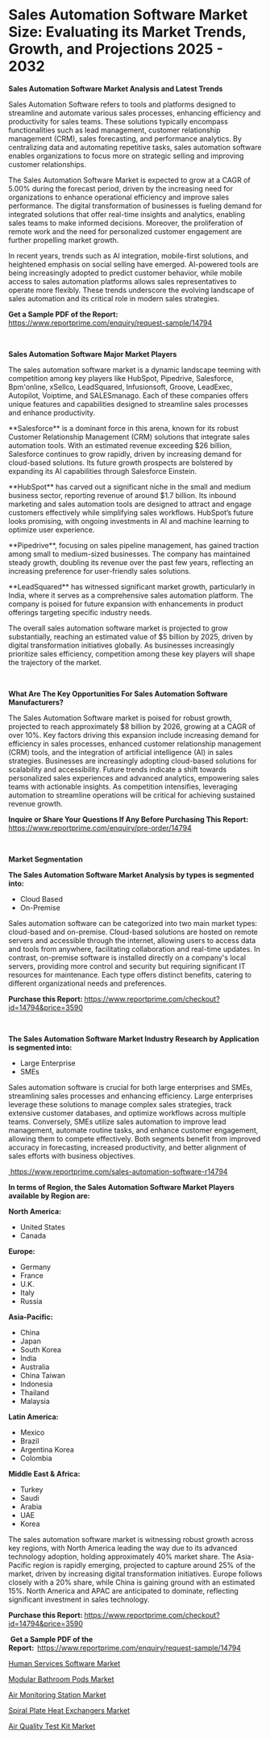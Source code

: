 <p><h1>Sales Automation Software Market Size: Evaluating its Market Trends, Growth, and Projections 2025 - 2032</h1></p><p><strong>Sales Automation Software Market Analysis and Latest Trends</strong></p>
<p><p>Sales Automation Software refers to tools and platforms designed to streamline and automate various sales processes, enhancing efficiency and productivity for sales teams. These solutions typically encompass functionalities such as lead management, customer relationship management (CRM), sales forecasting, and performance analytics. By centralizing data and automating repetitive tasks, sales automation software enables organizations to focus more on strategic selling and improving customer relationships.</p><p>The Sales Automation Software Market is expected to grow at a CAGR of 5.00% during the forecast period, driven by the increasing need for organizations to enhance operational efficiency and improve sales performance. The digital transformation of businesses is fueling demand for integrated solutions that offer real-time insights and analytics, enabling sales teams to make informed decisions. Moreover, the proliferation of remote work and the need for personalized customer engagement are further propelling market growth.</p><p>In recent years, trends such as AI integration, mobile-first solutions, and heightened emphasis on social selling have emerged. AI-powered tools are being increasingly adopted to predict customer behavior, while mobile access to sales automation platforms allows sales representatives to operate more flexibly. These trends underscore the evolving landscape of sales automation and its critical role in modern sales strategies.</p></p>
<p><strong>Get a Sample PDF of the Report:&nbsp;</strong> <a href="https://www.reportprime.com/enquiry/request-sample/14794?utm_campaign=3550&utm_medium=2&utm_source=Github&utm_content=ia&utm_term=20032025&utm_id=sales-automation-software">https://www.reportprime.com/enquiry/request-sample/14794</a></p>
<p>&nbsp;</p>
<p><strong>Sales Automation Software Major Market Players</strong></p>
<p><p>The sales automation software market is a dynamic landscape teeming with competition among key players like HubSpot, Pipedrive, Salesforce, Bpm'online, xSellco, LeadSquared, Infusionsoft, Groove, LeadExec, Autopilot, Voiptime, and SALESmanago. Each of these companies offers unique features and capabilities designed to streamline sales processes and enhance productivity.</p><p>**Salesforce** is a dominant force in this arena, known for its robust Customer Relationship Management (CRM) solutions that integrate sales automation tools. With an estimated revenue exceeding $26 billion, Salesforce continues to grow rapidly, driven by increasing demand for cloud-based solutions. Its future growth prospects are bolstered by expanding its AI capabilities through Salesforce Einstein.</p><p>**HubSpot** has carved out a significant niche in the small and medium business sector, reporting revenue of around $1.7 billion. Its inbound marketing and sales automation tools are designed to attract and engage customers effectively while simplifying sales workflows. HubSpot’s future looks promising, with ongoing investments in AI and machine learning to optimize user experience.</p><p>**Pipedrive**, focusing on sales pipeline management, has gained traction among small to medium-sized businesses. The company has maintained steady growth, doubling its revenue over the past few years, reflecting an increasing preference for user-friendly sales solutions. </p><p>**LeadSquared** has witnessed significant market growth, particularly in India, where it serves as a comprehensive sales automation platform. The company is poised for future expansion with enhancements in product offerings targeting specific industry needs.</p><p>The overall sales automation software market is projected to grow substantially, reaching an estimated value of $5 billion by 2025, driven by digital transformation initiatives globally. As businesses increasingly prioritize sales efficiency, competition among these key players will shape the trajectory of the market.</p></p>
<p>&nbsp;</p>
<p><strong>What Are The Key Opportunities For Sales Automation Software Manufacturers?</strong></p>
<p><p>The Sales Automation Software market is poised for robust growth, projected to reach approximately $8 billion by 2026, growing at a CAGR of over 10%. Key factors driving this expansion include increasing demand for efficiency in sales processes, enhanced customer relationship management (CRM) tools, and the integration of artificial intelligence (AI) in sales strategies. Businesses are increasingly adopting cloud-based solutions for scalability and accessibility. Future trends indicate a shift towards personalized sales experiences and advanced analytics, empowering sales teams with actionable insights. As competition intensifies, leveraging automation to streamline operations will be critical for achieving sustained revenue growth.</p></p>
<p><strong>Inquire or Share Your Questions If Any Before Purchasing This Report:</strong> <a href="https://www.reportprime.com/enquiry/pre-order/14794?utm_campaign=3550&utm_medium=2&utm_source=Github&utm_content=ia&utm_term=20032025&utm_id=sales-automation-software">https://www.reportprime.com/enquiry/pre-order/14794</a></p>
<p>&nbsp;</p>
<p><strong>Market Segmentation</strong></p>
<p><strong>The Sales Automation Software Market Analysis by types is segmented into:</strong></p>
<p><ul><li>Cloud Based</li><li>On-Premise</li></ul></p>
<p><p>Sales automation software can be categorized into two main market types: cloud-based and on-premise. Cloud-based solutions are hosted on remote servers and accessible through the internet, allowing users to access data and tools from anywhere, facilitating collaboration and real-time updates. In contrast, on-premise software is installed directly on a company's local servers, providing more control and security but requiring significant IT resources for maintenance. Each type offers distinct benefits, catering to different organizational needs and preferences.</p></p>
<p><strong>Purchase this Report:&nbsp;</strong><a href="https://www.reportprime.com/checkout?id=14794&price=3590&utm_campaign=3550&utm_medium=2&utm_source=Github&utm_content=ia&utm_term=20032025&utm_id=sales-automation-software">https://www.reportprime.com/checkout?id=14794&price=3590</a></p>
<p>&nbsp;</p>
<p><strong>The Sales Automation Software Market Industry Research by Application is segmented into:</strong></p>
<p><ul><li>Large Enterprise</li><li>SMEs</li></ul></p>
<p><p>Sales automation software is crucial for both large enterprises and SMEs, streamlining sales processes and enhancing efficiency. Large enterprises leverage these solutions to manage complex sales strategies, track extensive customer databases, and optimize workflows across multiple teams. Conversely, SMEs utilize sales automation to improve lead management, automate routine tasks, and enhance customer engagement, allowing them to compete effectively. Both segments benefit from improved accuracy in forecasting, increased productivity, and better alignment of sales efforts with business objectives.</p></p>
<p><a href="https://www.reportprime.com/sales-automation-software-r14794?utm_campaign=3550&utm_medium=2&utm_source=Github&utm_content=ia&utm_term=20032025&utm_id=sales-automation-software">&nbsp;https://www.reportprime.com/sales-automation-software-r14794</a></p>
<p><strong>In terms of Region, the Sales Automation Software Market Players available by Region are:</strong></p>
<p>
    <p> <strong> North America: </strong>
        <ul>
            <li>United States</li>
            <li>Canada</li>
        </ul>
        </p> 
    <p> <strong> Europe: </strong>
        <ul>
            <li>Germany</li>
            <li>France</li>
            <li>U.K.</li>
            <li>Italy</li>
            <li>Russia</li>
        </ul>
        </p> 
    <p> <strong> Asia-Pacific: </strong>
        <ul>
            <li>China</li>
            <li>Japan</li>
            <li>South Korea</li>
            <li>India</li>
            <li>Australia</li>
            <li>China Taiwan</li>
            <li>Indonesia</li>
            <li>Thailand</li>
            <li>Malaysia</li>
        </ul>
        </p> 
    <p> <strong> Latin America: </strong>
        <ul>
            <li>Mexico</li>
            <li>Brazil</li>
            <li>Argentina Korea</li>
            <li>Colombia</li>
        </ul>
        </p> 
    <p> <strong> Middle East & Africa: </strong>
        <ul>
            <li>Turkey</li>
            <li>Saudi</li>
            <li>Arabia</li>
            <li>UAE</li>
            <li>Korea</li>
        </ul>
    </p>
    </p>
<p><p>The sales automation software market is witnessing robust growth across key regions, with North America leading the way due to its advanced technology adoption, holding approximately 40% market share. The Asia-Pacific region is rapidly emerging, projected to capture around 25% of the market, driven by increasing digital transformation initiatives. Europe follows closely with a 20% share, while China is gaining ground with an estimated 15%. North America and APAC are anticipated to dominate, reflecting significant investment in sales technology.</p></p>
<p><strong>Purchase this Report: </strong><a href="https://www.reportprime.com/checkout?id=14794&price=3590&utm_campaign=3550&utm_medium=2&utm_source=Github&utm_content=ia&utm_term=20032025&utm_id=sales-automation-software">https://www.reportprime.com/checkout?id=14794&price=3590</a></p>
<p>&nbsp;<strong>Get a Sample PDF of the Report:&nbsp;&nbsp;</strong><a href="https://www.reportprime.com/enquiry/request-sample/14794?utm_campaign=3550&utm_medium=2&utm_source=Github&utm_content=ia&utm_term=20032025&utm_id=sales-automation-software">https://www.reportprime.com/enquiry/request-sample/14794</a></p>
<p><strong></strong></p>
<p><p><a href="https://github.com/sharphadan/Market-Research-Report-List-1/blob/main/human-services-software-market.md?utm_campaign=3550&utm_medium=2&utm_source=Github&utm_content=ia&utm_term=20032025&utm_id=sales-automation-software">Human Services Software Market</a></p><p><a href="https://www.linkedin.com/pulse/modular-bathroom-pods-markets-path-111-cagr-2025-2032-whats-smaof?utm_campaign=3550&utm_medium=2&utm_source=Github&utm_content=ia&utm_term=20032025&utm_id=sales-automation-software">Modular Bathroom Pods Market</a></p><p><a href="https://www.linkedin.com/pulse/air-monitoring-station-market-report-insights-from-industry-d3pbf?utm_campaign=3550&utm_medium=2&utm_source=Github&utm_content=ia&utm_term=20032025&utm_id=sales-automation-software">Air Monitoring Station Market</a></p><p><a href="https://www.linkedin.com/pulse/spiral-plate-heat-exchangers-market-expected-see-significant-zo8lc?utm_campaign=3550&utm_medium=2&utm_source=Github&utm_content=ia&utm_term=20032025&utm_id=sales-automation-software">Spiral Plate Heat Exchangers Market</a></p><p><a href="https://www.linkedin.com/pulse/understanding-air-quality-test-kit-market-comprehensive-analysis-cmfuf?utm_campaign=3550&utm_medium=2&utm_source=Github&utm_content=ia&utm_term=20032025&utm_id=sales-automation-software">Air Quality Test Kit Market</a></p></p>